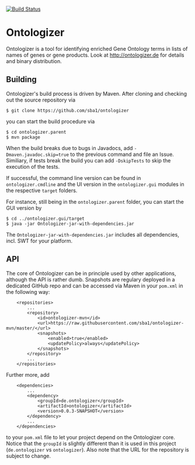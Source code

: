 [![Build Status](https://travis-ci.org/sba1/ontologizer.svg?branch=master)](https://travis-ci.org/sba1/ontologizer)

Ontologizer
===========

Ontologizer is a tool for identifying enriched Gene Ontology terms in lists of names
of genes or gene products. Look at http://ontologizer.de for details and binary
distribution.

Building
--------

Ontologizer's build process is driven by Maven. After cloning and checking out the
source repository via
```
$ git clone https://github.com/sba1/ontologizer
```

you can start the build procedure via

```
$ cd ontologizer.parent
$ mvn package
```

When the build breaks due to bugs in Javadocs, add ```-Dmaven.javadoc.skip=true``` to the
previous command and file an Issue. Similiary, if tests break the build you can add
```-DskipTests``` to skip the execution of the tests.

If successful, the command line version can be found in ```ontologizer.cmdline``` and the
UI version in the ```ontologizer.gui``` modules in the respective ```target``` folders.

For instance, still being in the ```ontologizer.parent``` folder, you can start the GUI
version by

```
$ cd ../ontologizer.gui/target
$ java -jar Ontologizer-jar-with-dependencies.jar
```

The ```Ontologizer-jar-with-dependencies.jar``` includes all dependencies, incl. SWT
for your platform.

API
---

The core of Ontologizer can be in principle used by other applications, although the API
is rather dumb. Snapshots are regulary deployed in a dedicated GitHub repo and can be accessed
via Maven in your ```pom.xml``` in the following way:

```
	<repositories>
		...
		<repository>
			<id>ontologizer-mvn</id>
			<url>https://raw.githubusercontent.com/sba1/ontologizer-mvn/master/</url>
			<snapshots>
				<enabled>true</enabled>
				<updatePolicy>always</updatePolicy>
			</snapshots>
		</repository>
		...
	</repositories>
```

Further more, add

```
	<dependencies>
		...
		<dependency>
			<groupId>de.ontologizer</groupId>
			<artifactId>ontologizer</artifactId>
			<version>0.0.3-SNAPSHOT</version>
		</dependency>
		...
	</dependencies>
```

to your ```pom.xml``` file to let your project depend on the Ontologizer core.
Notice that the ```groupId``` is slightly different than it is used in this
project (```de.ontologizer``` vs ```ontologizer```). Also note that the URL for
the repository is subject to change.
